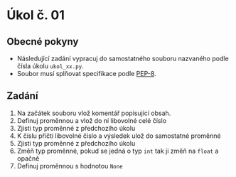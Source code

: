 # Úkol č. 01

## Obecné pokyny
- Následující zadání vypracuj do samostatného souboru nazvaného podle čísla úkolu `ukol_xx.py`. 
- Soubor musí splňovat specifikace podle [PEP-8](https://www.python.org/dev/peps/pep-0008/).

## Zadání

1. Na začátek souboru vlož komentář popisující obsah.
2. Definuj proměnnou a vlož do ní libovolné celé číslo
3. Zjisti typ proměnné z předchozího úkolu
4. K číslu přičti libovolné číslo a výsledek ulož do samostatné proměnné
5. Zjisti typ proměnné z předchozího úkolu
6. Změň typ proměnné, pokud se jedná o typ `int` tak ji změň na `float` a opačně
7. Definuj proměnnou s hodnotou `None`

